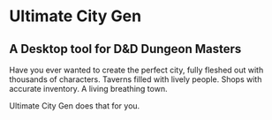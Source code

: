 # Ultimate City Gen
## A Desktop tool for D&D Dungeon Masters
Have you ever wanted to create the perfect city, fully fleshed out with thousands of characters.
Taverns filled with lively people. Shops with accurate inventory. 
A living breathing town.

Ultimate City Gen does that for you.